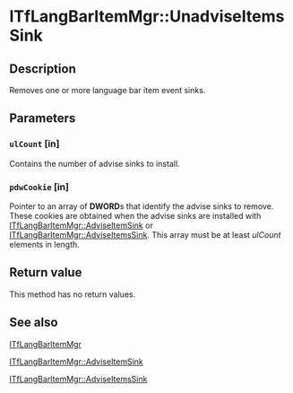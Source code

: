 # ITfLangBarItemMgr::UnadviseItemsSink

## Description

Removes one or more language bar item event sinks.

## Parameters

### `ulCount` [in]

Contains the number of advise sinks to install.

### `pdwCookie` [in]

Pointer to an array of **DWORD**s that identify the advise sinks to remove. These cookies are obtained when the advise sinks are installed with [ITfLangBarItemMgr::AdviseItemSink](https://learn.microsoft.com/windows/desktop/api/ctfutb/nf-ctfutb-itflangbaritemmgr-adviseitemsink) or [ITfLangBarItemMgr::AdviseItemsSink](https://learn.microsoft.com/windows/desktop/api/ctfutb/nf-ctfutb-itflangbaritemmgr-adviseitemssink). This array must be at least *ulCount* elements in length.

## Return value

This method has no return values.

## See also

[ITfLangBarItemMgr](https://learn.microsoft.com/windows/desktop/api/ctfutb/nn-ctfutb-itflangbaritemmgr)

[ITfLangBarItemMgr::AdviseItemSink](https://learn.microsoft.com/windows/desktop/api/ctfutb/nf-ctfutb-itflangbaritemmgr-adviseitemsink)

[ITfLangBarItemMgr::AdviseItemsSink](https://learn.microsoft.com/windows/desktop/api/ctfutb/nf-ctfutb-itflangbaritemmgr-adviseitemssink)